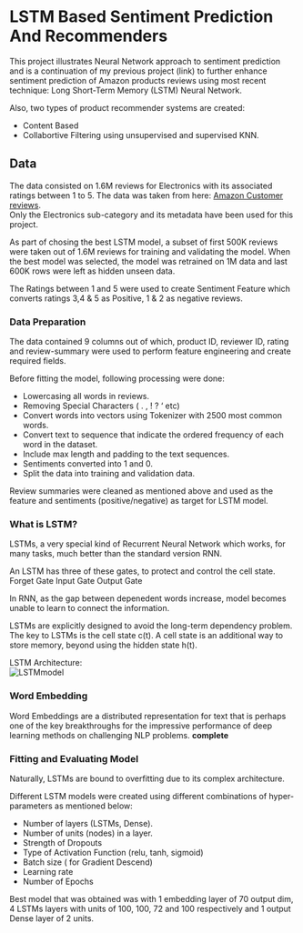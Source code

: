 # LSTM Based Sentiment Prediction And Recommenders
This project illustrates Neural Network approach to sentiment prediction and is a continuation of my previous project (link) to further enhance sentiment prediction of Amazon products reviews using most recent technique: Long Short-Term Memory (LSTM) Neural Network. <br/>

Also, two types of product recommender systems are created:
*   Content Based 
*   Collabortive Filtering using unsupervised and supervised KNN.

## Data
The data consisted on 1.6M reviews for Electronics with its associated ratings between 1 to 5. The data was taken from here: [Amazon Customer reviews](http://jmcauley.ucsd.edu/data/amazon "Dataset for project").
<br/>
Only the Electronics sub-category and its metadata have been used for this project.<br/>

As part of chosing the best LSTM model, a subset of first 500K reviews were taken out of 1.6M reviews for training and validating the model. When the best model was selected, the model was retrained on 1M data and last 600K rows were left as hidden unseen data.<br/>

The Ratings between 1 and 5 were used to create Sentiment Feature which converts ratings 3,4 & 5 as Positive, 1 & 2 as negative reviews.<br/>

### Data Preparation
The data contained 9 columns out of which, product ID, reviewer ID, rating and review-summary were used to perform feature engineering and create required fields.

Before fitting the model, following processing were done: <br/>
* Lowercasing all words in reviews.
* Removing Special Characters ( . , ! ? ‘ etc)
* Convert words into vectors using Tokenizer with 2500 most common words.
* Convert text to sequence that indicate the ordered frequency of each word in the dataset.
* Include max length and padding to the text sequences.
* Sentiments converted into 1 and 0.
* Split the data into training and validation data.

Review summaries were cleaned as mentioned above and used as the feature and sentiments (positive/negative) as target for LSTM model.

### What is LSTM?
LSTMs, a very special kind of Recurrent Neural Network which works, for many tasks, much better than the standard version RNN.

An LSTM has three of these gates, to protect and control the cell state.
Forget Gate
Input Gate
Output Gate

In RNN, as the gap between depenedent words increase, model becomes unable to learn to connect the information.

LSTMs are explicitly designed to avoid the long-term dependency problem. The key to LSTMs is the cell state c(t). A cell state is an additional way to store memory, beyond using the hidden state h(t). <br/>

LSTM Architecture:<br/>
![LSTMmodel](images/LSTMarchitecture)

### Word Embedding
Word Embeddings are a distributed representation for text that is perhaps one of the key breakthroughs for the impressive performance of deep learning methods on challenging NLP problems.
**complete**

### Fitting and Evaluating Model
Naturally, LSTMs are bound to overfitting due to its complex architecture. <br/>

Different LSTM models were created using different combinations of hyper-parameters as mentioned below:<br/>
* Number of layers (LSTMs, Dense).
* Number of units (nodes) in a layer.
* Strength of Dropouts
* Type of Activation Function (relu, tanh, sigmoid)
* Batch size ( for Gradient Descend)
* Learning rate 
* Number of Epochs

Best model that was obtained was with 1 embedding layer of 70 output dim, 4 LSTMs layers with units of 100, 100, 72 and 100 respectively and 1 output Dense layer of 2 units.






